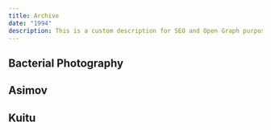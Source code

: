 ```yaml
---
title: Archive 
date: "1994"
description: This is a custom description for SEO and Open Graph purposes, rather than the default generated excerpt. Simply add a description field to the frontmatter.
---
```


## Bacterial Photography

## Asimov

## Kuitu

